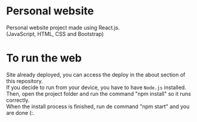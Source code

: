 # Personal website

Personal website project made using React.js. \
(JavaScript, HTML, CSS and Bootstrap)

# To run the web

Site already deployed, you can access the deploy in the about section of this repository. \
If you decide to run from your device, you have to have `Node.js` installed. \
Then, open the project folder and run the command "npm install" so it runs correctly. \
When the install process is finished, run de command "npm start" and you are done (:.